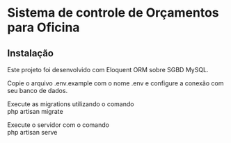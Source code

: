 # Sistema de controle de Orçamentos para Oficina

## Instalação

Este projeto foi desenvolvido com Eloquent ORM sobre SGBD MySQL.

Copie o arquivo .env.example com o nome .env e configure a conexão com seu banco de dados.

Execute as migrations utilizando o comando <br>
php artisan migrate

Execute o servidor com o comando <br>
php artisan serve

